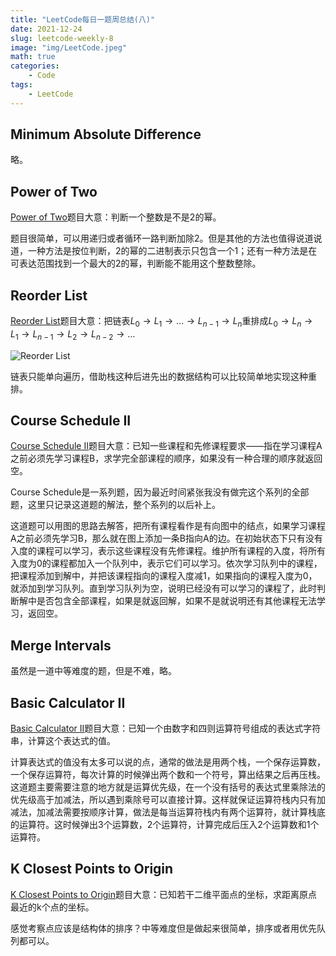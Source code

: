 ```yaml
---
title: "LeetCode每日一题周总结(八)"
date: 2021-12-24
slug: leetcode-weekly-8
image: "img/LeetCode.jpeg"
math: true
categories:
    - Code
tags:
    - LeetCode
---
```


## Minimum Absolute Difference

略。

## Power of Two

[Power of Two](https://leetcode.com/problems/power-of-two/)题目大意：判断一个整数是不是2的幂。

题目很简单，可以用递归或者循环一路判断加除2。但是其他的方法也值得说道说道，一种方法是按位判断，2的幂的二进制表示只包含一个1；还有一种方法是在可表达范围找到一个最大的2的幂，判断能不能用这个整数整除。

## Reorder List

[Reorder List](https://leetcode.com/problems/reorder-list/)题目大意：把链表$L_0 → L_1 → … → L_{n-1} → L_n$重排成$L_0 → L_n → L_1 → L_{n-1} → L_2 → L_{n-2} → …$

![Reorder List](https://assets.leetcode.com/uploads/2021/03/04/reorder1linked-list.jpg)

链表只能单向遍历，借助栈这种后进先出的数据结构可以比较简单地实现这种重排。

## Course Schedule II

[Course Schedule II](https://leetcode.com/problems/course-schedule-ii/)题目大意：已知一些课程和先修课程要求——指在学习课程A之前必须先学习课程B，求学完全部课程的顺序，如果没有一种合理的顺序就返回空。

Course Schedule是一系列题，因为最近时间紧张我没有做完这个系列的全部题，这里只记录这道题的解法，整个系列的以后补上。

这道题可以用图的思路去解答，把所有课程看作是有向图中的结点，如果学习课程A之前必须先学习B，那么就在图上添加一条B指向A的边。在初始状态下只有没有入度的课程可以学习，表示这些课程没有先修课程。维护所有课程的入度，将所有入度为0的课程都加入一个队列中，表示它们可以学习。依次学习队列中的课程，把课程添加到解中，并把该课程指向的课程入度减1，如果指向的课程入度为0，就添加到学习队列。直到学习队列为空，说明已经没有可以学习的课程了，此时判断解中是否包含全部课程，如果是就返回解，如果不是就说明还有其他课程无法学习，返回空。

## Merge Intervals

虽然是一道中等难度的题，但是不难，略。

## Basic Calculator II

[Basic Calculator II](https://leetcode.com/problems/basic-calculator-ii/)题目大意：已知一个由数字和四则运算符号组成的表达式字符串，计算这个表达式的值。

计算表达式的值没有太多可以说的点，通常的做法是用两个栈，一个保存运算数，一个保存运算符，每次计算的时候弹出两个数和一个符号，算出结果之后再压栈。这道题主要需要注意的地方就是运算优先级，在一个没有括号的表达式里乘除法的优先级高于加减法，所以遇到乘除号可以直接计算。这样就保证运算符栈内只有加减法，加减法需要按顺序计算，做法是每当运算符栈内有两个运算符，就计算栈底的运算符。这时候弹出3个运算数，2个运算符，计算完成后压入2个运算数和1个运算符。

## K Closest Points to Origin

[K Closest Points to Origin](https://leetcode.com/problems/k-closest-points-to-origin/)题目大意：已知若干二维平面点的坐标，求距离原点最近的k个点的坐标。

感觉考察点应该是结构体的排序？中等难度但是做起来很简单，排序或者用优先队列都可以。

